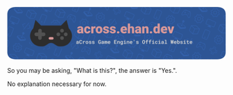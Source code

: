 ![across.ehan.dev](./assets/branding/github/banner.png)

So you may be asking, "What is this?", the answer is "Yes.".

No explanation necessary for now.